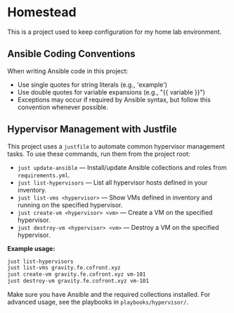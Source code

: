 # Homestead

This is a project used to keep configuration for my home lab environment.

## Ansible Coding Conventions

When writing Ansible code in this project:
- Use single quotes for string literals (e.g., 'example')
- Use double quotes for variable expansions (e.g., "{{ variable }}")
- Exceptions may occur if required by Ansible syntax, but follow this convention whenever possible.

## Hypervisor Management with Justfile

This project uses a `justfile` to automate common hypervisor management tasks. To use these commands, run them from the project root:

- `just update-ansible` — Install/update Ansible collections and roles from `requirements.yml`.
- `just list-hypervisors` — List all hypervisor hosts defined in your inventory.
- `just list-vms <hypervisor>` — Show VMs defined in inventory and running on the specified hypervisor.
- `just create-vm <hypervisor> <vm>` — Create a VM on the specified hypervisor.
- `just destroy-vm <hypervisor> <vm>` — Destroy a VM on the specified hypervisor.

**Example usage:**
```sh
just list-hypervisors
just list-vms gravity.fe.cofront.xyz
just create-vm gravity.fe.cofront.xyz vm-101
just destroy-vm gravity.fe.cofront.xyz vm-101
```

Make sure you have Ansible and the required collections installed. For advanced usage, see the playbooks in `playbooks/hypervisor/`.